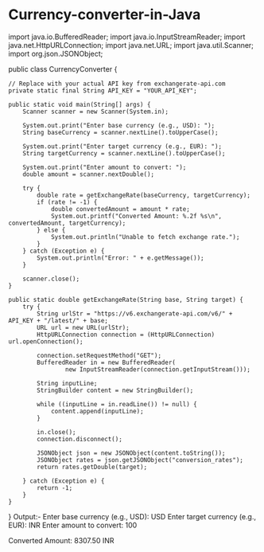 # Currency-converter-in-Java

import java.io.BufferedReader;
import java.io.InputStreamReader;
import java.net.HttpURLConnection;
import java.net.URL;
import java.util.Scanner;
import org.json.JSONObject;

public class CurrencyConverter {

    // Replace with your actual API key from exchangerate-api.com
    private static final String API_KEY = "YOUR_API_KEY";

    public static void main(String[] args) {
        Scanner scanner = new Scanner(System.in);

        System.out.print("Enter base currency (e.g., USD): ");
        String baseCurrency = scanner.nextLine().toUpperCase();

        System.out.print("Enter target currency (e.g., EUR): ");
        String targetCurrency = scanner.nextLine().toUpperCase();

        System.out.print("Enter amount to convert: ");
        double amount = scanner.nextDouble();

        try {
            double rate = getExchangeRate(baseCurrency, targetCurrency);
            if (rate != -1) {
                double convertedAmount = amount * rate;
                System.out.printf("Converted Amount: %.2f %s\n", convertedAmount, targetCurrency);
            } else {
                System.out.println("Unable to fetch exchange rate.");
            }
        } catch (Exception e) {
            System.out.println("Error: " + e.getMessage());
        }

        scanner.close();
    }

    public static double getExchangeRate(String base, String target) {
        try {
            String urlStr = "https://v6.exchangerate-api.com/v6/" + API_KEY + "/latest/" + base;
            URL url = new URL(urlStr);
            HttpURLConnection connection = (HttpURLConnection) url.openConnection();

            connection.setRequestMethod("GET");
            BufferedReader in = new BufferedReader(
                    new InputStreamReader(connection.getInputStream()));

            String inputLine;
            StringBuilder content = new StringBuilder();

            while ((inputLine = in.readLine()) != null) {
                content.append(inputLine);
            }

            in.close();
            connection.disconnect();

            JSONObject json = new JSONObject(content.toString());
            JSONObject rates = json.getJSONObject("conversion_rates");
            return rates.getDouble(target);

        } catch (Exception e) {
            return -1;
        }
    }
}
Output:- Enter base currency (e.g., USD): USD
Enter target currency (e.g., EUR): INR
Enter amount to convert: 100

Converted Amount: 8307.50 INR
